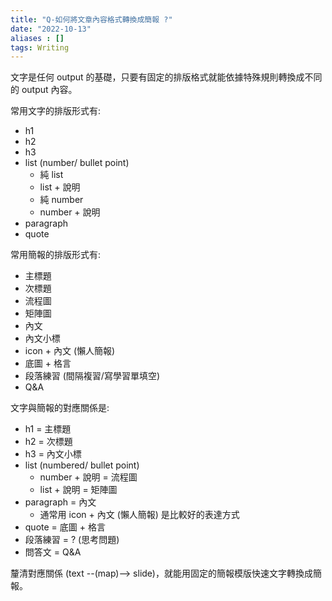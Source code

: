 ```yaml
---
title: "Q-如何將文章內容格式轉換成簡報 ?"
date: "2022-10-13"
aliases : []
tags: Writing 
---
```


文字是任何 output 的基礎，只要有固定的排版格式就能依據特殊規則轉換成不同的 output 內容。

常用文字的排版形式有:
- h1
- h2
- h3
- list (number/ bullet point)
	- 純 list
	- list + 說明
	- 純 number
	- number + 說明
- paragraph
- quote

常用簡報的排版形式有:
- 主標題
- 次標題
- 流程圖
- 矩陣圖
- 內文
- 內文小標
- icon + 內文 (懶人簡報)
- 底圖 + 格言
- 段落練習 (間隔複習/寫學習單填空)
- Q&A

文字與簡報的對應關係是:
- h1 = 主標題
- h2 = 次標題
- h3 = 內文小標
- list (numbered/ bullet point)
	- number + 說明 = 流程圖
	- list + 說明 = 矩陣圖
- paragraph = 內文
	- 通常用 icon + 內文 (懶人簡報) 是比較好的表達方式
- quote = 底圖 + 格言
- 段落練習 = ? (思考問題)
- 問答文 = Q&A

釐清對應關係 (text --(map)--> slide)，就能用固定的簡報模版快速文字轉換成簡報。